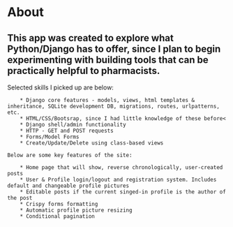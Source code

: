 # About

   ## This app was created to explore what Python/Django has to offer, since I plan to begin experimenting with building tools that can be practically helpful to pharmacists.
   
   Selected skills I picked up are below:</h4>
    
        * Django core features - models, views, html templates & inheritance, SQLite development DB, migrations, routes, urlpatterns, etc.
        * HTML/CSS/Bootsrap, since I had little knowledge of these before<
        * Django shell/admin functionality
        * HTTP - GET and POST requests
        * Forms/Model Forms
        * Create/Update/Delete using class-based views
    
    Below are some key features of the site:
    
        * Home page that will show, reverse chronologically, user-created posts
        * User & Profile login/logout and registration system. Includes default and changeable profile pictures
        * Editable posts if the current singed-in profile is the author of the post
        * Crispy forms formatting
        * Automatic profile picture resizing
        * Conditional pagination
